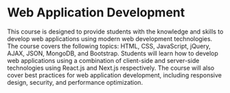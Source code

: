 # Web Application Development
This course is designed to provide students with the knowledge and skills to develop web applications using modern web development technologies. The course covers the following topics: HTML, CSS, JavaScript, jQuery, AJAX, JSON, MongoDB, and Bootstrap. Students will learn how to develop web applications using a combination of client-side and server-side technologies using React.js and Next.js respectively. The course will also cover best practices for web application development, including responsive design, security, and performance optimization.